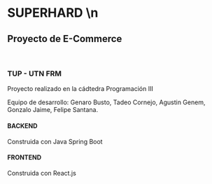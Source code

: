 # SUPERHARD \n

## Proyecto de E-Commerce
<br>

### TUP - UTN FRM

Proyecto realizado en la cádtedra Programación III

Equipo de desarrollo: Genaro Busto, Tadeo Cornejo, Agustin Genem, Gonzalo Jaime, Felipe Santana.

#### BACKEND
Construida con Java Spring Boot

#### FRONTEND
Construida con React.js
